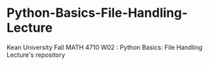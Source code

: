 # Python-Basics-File-Handling-Lecture
Kean University Fall MATH 4710 W02 : Python Basics: File Handling Lecture's repository
